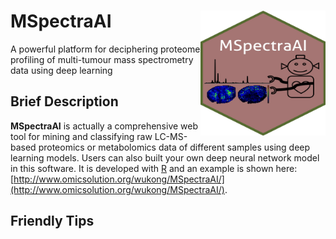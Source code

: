# MSpectraAI<img src="www/MSpectraAI_logo.jpg" align="right" height="200" width="200"/>
A powerful platform for deciphering proteome profiling of multi-tumour mass spectrometry data using deep learning 

## Brief Description
**MSpectraAI** is actually a comprehensive web tool for mining and classifying raw LC-MS-based proteomics or metabolomics data of different samples using deep learning models. Users can also built your own deep neural network model in this software. It is developed with [R](https://www.r-project.org/) and an example is shown here: [http://www.omicsolution.org/wukong/MSpectraAI/](http://www.omicsolution.org/wukong/MSpectraAI/).

## Friendly Tips
